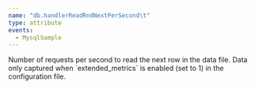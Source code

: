 ```yaml
---
name: "db.handlerReadRndNextPerSecond\t"
type: attribute
events:
  - MysqlSample
---
```


Number of requests per second to read the next row in the data file. Data only captured when \`extended\_metrics\` is enabled (set to 1) in the configuration file.